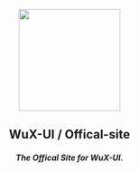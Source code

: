 <p align="center">
  <img src="https://user-images.githubusercontent.com/82699919/177552598-3f05085b-f638-4e4e-aec4-767b4d4616ae.png" width="180px" height="180px" />
</p>
<h2 align="center">
  WuX-UI / Offical-site
</h2>
<h5 align="center">
  The Offical Site for WuX-UI.
</h5>
